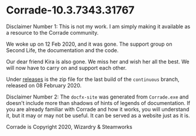 # Corrade-10.3.7343.31767

Disclaimer Number 1: This is not my work. I am simply making it available as a resource to the Corrade community.

We woke up on 12 Feb 2020, and it was gone. The support group on Second Life, the documentation and the code.

Our dear friend Kira is also gone. We miss her and wish her all the best. We will now have to carry on and support each other.

Under [releases](https://github.com/careytews/Corrade-10.3.7343.31767/releases) is the zip file for the last build of the `continuous` branch, released on 08 February 2020.

Disclaimer Number 2: The `docfx-site` was generated from `Corrade.exe` and doesn't include more than shadows of hints of legends of documentation. If you are already familiar with Corrade and how it works, you will understand it, but it may or may not be useful. It can be served as a website just as it is.

Corrade is Copyright 2020, Wizardry & Steamworks

